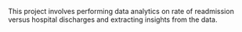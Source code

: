 This project involves performing data analytics on rate of readmission versus hospital discharges and extracting insights from the data.
